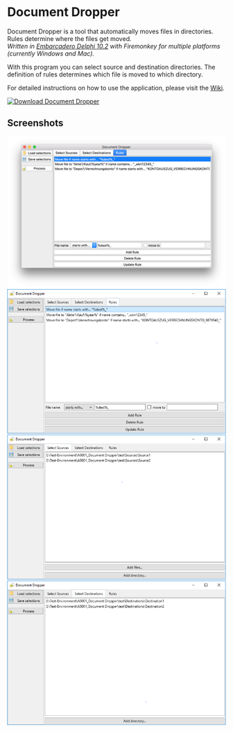 # Document Dropper
Document Dropper is a tool that automatically moves files in directories. Rules determine where the files get moved.  
*Written in [Embarcadero Delphi 10.2](https://www.embarcadero.com/en/products/delphi/starter) with Firemonkey for multiple platforms (currently Windows and Mac).*

With this program you can select source and destination directories. The definition of rules determines which file is moved to which directory.

For detailed instructions on how to use the application, please visit the [Wiki](https://github.com/MasterZydra/DocumentDropper/wiki).

[![Download Document Dropper](https://a.fsdn.com/con/app/sf-download-button)](https://sourceforge.net/projects/document-dropper/files/latest/download)

## Screenshots
![TabRules_Mac](/res/TabRules_Mac.png)
![TabRules](/res/TabRules.png)
![TabSources](/res/TabSource.png)
![TabDestination](/res/TabDest.png)
